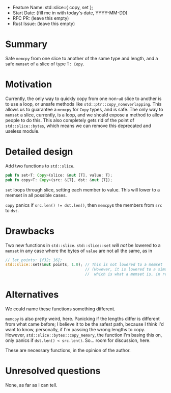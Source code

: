 - Feature Name: std::slice::{ copy, set };
- Start Date: (fill me in with today's date, YYYY-MM-DD)
- RFC PR: (leave this empty)
- Rust Issue: (leave this empty)

# Summary
[summary]: #summary

Safe `memcpy` from one slice to another of the same type and length, and a safe
`memset` of a slice of type `T: Copy`.

# Motivation
[motivation]: #motivation

Currently, the only way to quickly copy from one non-`u8` slice to another is to
use a loop, or unsafe methods like `std::ptr::copy_nonoverlapping`. This allows
us to guarantee a `memcpy` for `Copy` types, and is safe. The only way to
`memset` a slice, currently, is a loop, and we should expose a method to allow
people to do this. This also completely gets rid of the point of
`std::slice::bytes`, which means we can remove this deprecated and useless
module.

# Detailed design
[design]: #detailed-design

Add two functions to `std::slice`.

```rust
pub fn set<T: Copy>(slice: &mut [T], value: T);
pub fn copy<T: Copy>(src: &[T], dst: &mut [T]);
```

`set` loops through slice, setting each member to value. This will lower to a
memset in all possible cases.

`copy` panics if `src.len() != dst.len()`, then `memcpy`s the members from
`src` to `dst`.

# Drawbacks
[drawbacks]: #drawbacks

Two new functions in `std::slice`. `std::slice::set` *will not* be lowered to a
`memset` in any case where the bytes of `value` are not all the same, as in

```rust
// let points: [f32; 16];
std::slice::set(&mut points, 1.0); // This is not lowered to a memset
                                   // (However, it is lowered to a simd loop,
                                   //  which is what a memset is, in reality)
```

# Alternatives
[alternatives]: #alternatives

We could name these functions something different.

`memcpy` is also pretty weird, here. Panicking if the lengths differ is
different from what came before; I believe it to be the safest path, because I
think I'd want to know, personally, if I'm passing the wrong lengths to copy.
However, `std::slice::bytes::copy_memory`, the function I'm basing this on, only
panics if `dst.len() < src.len()`. So... room for discussion, here.

These are necessary functions, in the opinion of the author.

# Unresolved questions
[unresolved]: #unresolved-questions

None, as far as I can tell.
